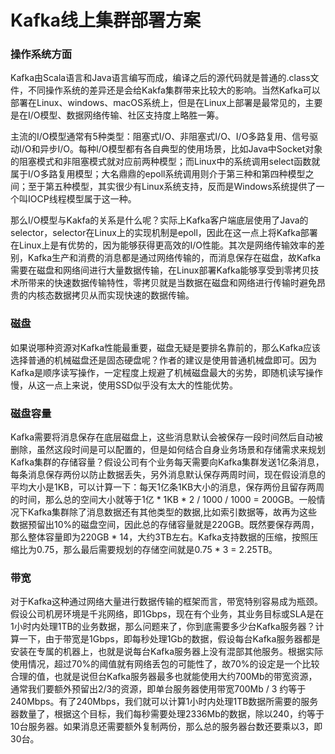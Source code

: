 # Kafka线上集群部署方案

### 操作系统方面

​	Kafka由Scala语言和Java语言编写而成，编译之后的源代码就是普通的.class文件，不同操作系统的差异还是会给Kakfa集群带来比较大的影响。当然Kafka可以部署在Linux、windows、macOS系统上，但是在Linux上部署是最常见的，主要是在I/O模型、数据网络传输、社区支持度上略胜一筹。

​	主流的I/O模型通常有5种类型：阻塞式I/O、非阻塞式I/O、I/O多路复用、信号驱动I/O和异步I/O。每种I/O模型都有各自典型的使用场景，比如Java中Socket对象的阻塞模式和非阻塞模式就对应前两种模型；而Linux中的系统调用select函数就属于I/O多路复用模型；大名鼎鼎的epoll系统调用则介于第三种和第四种模型之间；至于第五种模型，其实很少有Linux系统支持，反而是Windows系统提供了一个叫IOCP线程模型属于这一种。

​	那么I/O模型与Kakfa的关系是什么呢？实际上Kafka客户端底层使用了Java的selector，selector在Linux上的实现机制是epoll，因此在这一点上将Kafka部署在Linux上是有优势的，因为能够获得更高效的I/O性能。其次是网络传输效率的差别，Kafka生产和消费的消息都是通过网络传输的，而消息保存在磁盘，故Kafka需要在磁盘和网络间进行大量数据传输，在Linux部署Kafka能够享受到零拷贝技术所带来的快速数据传输特性，零拷贝就是当数据在磁盘和网络进行传输时避免昂贵的内核态数据拷贝从而实现快速的数据传输。

### 磁盘

​	如果说哪种资源对Kafka性能最重要，磁盘无疑是要排名靠前的，那么Kafka应该选择普通的机械磁盘还是固态硬盘呢？作者的建议是使用普通机械盘即可。因为Kafka是顺序读写操作，一定程度上规避了机械磁盘最大的劣势，即随机读写操作慢，从这一点上来说，使用SSD似乎没有太大的性能优势。

### 磁盘容量

​	Kafka需要将消息保存在底层磁盘上，这些消息默认会被保存一段时间然后自动被删除，虽然这段时间是可以配置的，但是如何结合自身业务场景和存储需求来规划Kafka集群的存储容量？假设公司有个业务每天需要向Kafka集群发送1亿条消息，每条消息保存两份以防止数据丢失，另外消息默认保存两周时间，现在假设消息的平均大小是1KB，可以计算一下：每天1亿条1KB大小的消息，保存两份且留存两周的时间，那么总的空间大小就等于1亿 * 1KB * 2 / 1000 / 1000 = 200GB。一般情况下Kafka集群除了消息数据还有其他类型的数据,比如索引数据等，故再为这些数据预留出10%的磁盘空间，因此总的存储容量就是220GB。既然要保存两周，那么整体容量即为220GB * 14，大约3TB左右。Kafka支持数据的压缩，按照压缩比为0.75，那么最后需要规划的存储空间就是0.75 * 3 = 2.25TB。

### 带宽

​	对于Kafka这种通过网络大量进行数据传输的框架而言，带宽特别容易成为瓶颈。假设公司机房环境是千兆网络，即1Gbps，现在有个业务，其业务目标或SLA是在1小时内处理1TB的业务数据，那么问题来了，你到底需要多少台Kafka服务器？计算一下，由于带宽是1Gbps，即每秒处理1Gb的数据，假设每台Kafka服务器都是安装在专属的机器上，也就是说每台Kafka服务器上没有混部其他服务。根据实际使用情况，超过70%的阈值就有网络丢包的可能性了，故70%的设定是一个比较合理的值，也就是说但台Kafka服务器最多也就能使用大约700Mb的带宽资源，通常我们要额外预留出2/3的资源，即单台服务器使用带宽700Mb / 3 约等于240Mbps。有了240Mbps，我们就可以计算1小时内处理1TB数据所需要的服务器数量了，根据这个目标，我们每秒需要处理2336Mb的数据，除以240，约等于10台服务器。如果消息还需要额外复制两份，那么总的服务器台数还要乘以3，即30台。



